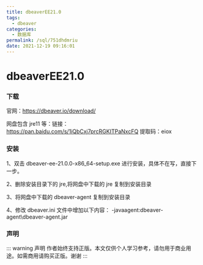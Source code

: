 ```yaml
---
title: dbeaverEE21.0
tags:
  - dbeaver
categories:
  - 数据库
permalink: /sql/751dhdmriu
date: 2021-12-19 09:16:01
---
```


# dbeaverEE21.0

### 下载

官网：https://dbeaver.io/download/

网盘包含 jre11 等：链接：https://pan.baidu.com/s/1iQbCxj7prcRGKITPaNxcFQ
提取码：eiox

### 安装

1、双击 dbeaver-ee-21.0.0-x86_64-setup.exe 进行安装，具体不在写，直接下一步。

2、删除安装目录下的 jre,将网盘中下载的 jre 复制到安装目录

3、将网盘中下载的 dbeaver-agent 复制到安装目录

4、修改 dbeaver.ini 文件中增加以下内容： -javaagent:dbeaver-agent\dbeaver-agent.jar

### 声明

::: warning 声明
作者始终支持正版。本文仅供个人学习参考，请勿用于商业用途。如需商用请购买正版。谢谢
:::
